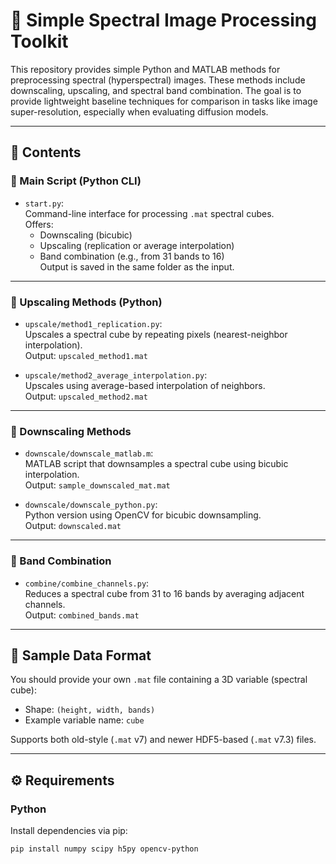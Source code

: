 # 🧪 Simple Spectral Image Processing Toolkit

This repository provides simple Python and MATLAB methods for preprocessing spectral (hyperspectral) images. These methods include downscaling, upscaling, and spectral band combination. The goal is to provide lightweight baseline techniques for comparison in tasks like image super-resolution, especially when evaluating diffusion models.

---

## 📁 Contents

### 🔧 Main Script (Python CLI)

- `start.py`:  
  Command-line interface for processing `.mat` spectral cubes.  
  Offers:
  - Downscaling (bicubic)
  - Upscaling (replication or average interpolation)
  - Band combination (e.g., from 31 bands to 16)  
  Output is saved in the same folder as the input.

---

### 🔼 Upscaling Methods (Python)

- `upscale/method1_replication.py`:  
  Upscales a spectral cube by repeating pixels (nearest-neighbor interpolation).  
  Output: `upscaled_method1.mat`

- `upscale/method2_average_interpolation.py`:  
  Upscales using average-based interpolation of neighbors.  
  Output: `upscaled_method2.mat`

---

### 🔽 Downscaling Methods

- `downscale/downscale_matlab.m`:  
  MATLAB script that downsamples a spectral cube using bicubic interpolation.  
  Output: `sample_downscaled_mat.mat`

- `downscale/downscale_python.py`:  
  Python version using OpenCV for bicubic downsampling.  
  Output: `downscaled.mat`

---

### 🎨 Band Combination

- `combine/combine_channels.py`:  
  Reduces a spectral cube from 31 to 16 bands by averaging adjacent channels.  
  Output: `combined_bands.mat`

---

## 🧪 Sample Data Format

You should provide your own `.mat` file containing a 3D variable (spectral cube):

- Shape: `(height, width, bands)`
- Example variable name: `cube`

Supports both old-style (`.mat` v7) and newer HDF5-based (`.mat` v7.3) files.

---

## ⚙️ Requirements

### Python

Install dependencies via pip:

```bash
pip install numpy scipy h5py opencv-python
